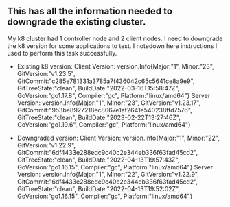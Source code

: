 ## This has all the information needed to downgrade the existing cluster.
My k8 cluster had 1 controller node and 2 client nodes.  I need to downgrade the k8 version for some applications to test. I notedown here instructions I used to perform this task successfully. 

*  Existing k8 version: Client Version: version.Info{Major:"1", Minor:"23", GitVersion:"v1.23.5", GitCommit:"c285e781331a3785a7f436042c65c5641ce8a9e9", GitTreeState:"clean", BuildDate:"2022-03-16T15:58:47Z", GoVersion:"go1.17.8", Compiler:"gc", Platform:"linux/amd64"}
Server Version: version.Info{Major:"1", Minor:"23", GitVersion:"v1.23.17", GitCommit:"953be8927218ec8067e1af2641e540238ffd7576", GitTreeState:"clean", BuildDate:"2023-02-22T13:27:46Z", GoVersion:"go1.19.6", Compiler:"gc", Platform:"linux/amd64"}


*  Downgraded version: Client Version: version.Info{Major:"1", Minor:"22", GitVersion:"v1.22.9", GitCommit:"6df4433e288edc9c40c2e344eb336f63fad45cd2", GitTreeState:"clean", BuildDate:"2022-04-13T19:57:43Z", GoVersion:"go1.16.15", Compiler:"gc", Platform:"linux/amd64"}
Server Version: version.Info{Major:"1", Minor:"22", GitVersion:"v1.22.9", GitCommit:"6df4433e288edc9c40c2e344eb336f63fad45cd2", GitTreeState:"clean", BuildDate:"2022-04-13T19:52:02Z", GoVersion:"go1.16.15", Compiler:"gc", Platform:"linux/amd64"}


